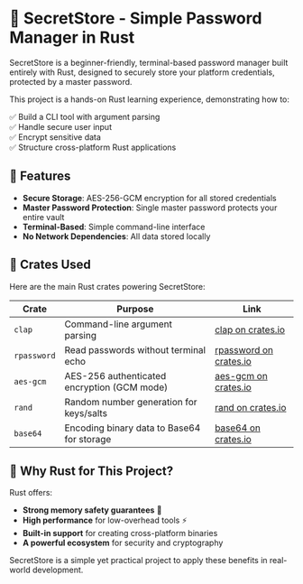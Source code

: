 # 🔐 SecretStore - Simple Password Manager in Rust

SecretStore is a beginner-friendly, terminal-based password manager built entirely with Rust, designed to securely store your platform credentials, protected by a master password.

This project is a hands-on Rust learning experience, demonstrating how to:

✅ Build a CLI tool with argument parsing  
✅ Handle secure user input  
✅ Encrypt sensitive data  
✅ Structure cross-platform Rust applications  

## 🚀 Features

- **Secure Storage**: AES-256-GCM encryption for all stored credentials
- **Master Password Protection**: Single master password protects your entire vault
- **Terminal-Based**: Simple command-line interface
- **No Network Dependencies**: All data stored locally

## 🧩 Crates Used

Here are the main Rust crates powering SecretStore:

| Crate | Purpose | Link |
|-------|---------|------|
| `clap` | Command-line argument parsing | [clap on crates.io](https://crates.io/crates/clap) |
| `rpassword` | Read passwords without terminal echo | [rpassword on crates.io](https://crates.io/crates/rpassword) |
| `aes-gcm` | AES-256 authenticated encryption (GCM mode) | [aes-gcm on crates.io](https://crates.io/crates/aes-gcm) |
| `rand` | Random number generation for keys/salts | [rand on crates.io](https://crates.io/crates/rand) |
| `base64` | Encoding binary data to Base64 for storage | [base64 on crates.io](https://crates.io/crates/base64) |

## 🎯 Why Rust for This Project?

Rust offers:

- **Strong memory safety guarantees** 🦀
- **High performance** for low-overhead tools ⚡
- **Built-in support** for creating cross-platform binaries
- **A powerful ecosystem** for security and cryptography

SecretStore is a simple yet practical project to apply these benefits in real-world development.
